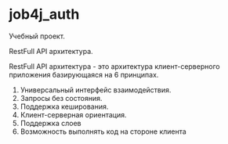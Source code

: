 # job4j_auth

Учебный проект.

RestFull API архитектура.

RestFull API архитектура - это архитектура клиент-серверного приложения базирующаяся на 6 принципах.

1. Универсальный интерфейс взаимодействия. 
2. Запросы без состояния. 
3. Поддержка кеширования.
4. Клиент-серверная ориентация.
5. Поддержка слоев 
6. Возможность выполнять код на стороне клиента 